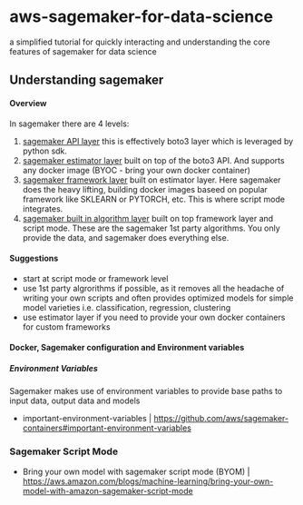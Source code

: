 # aws-sagemaker-for-data-science
a simplified tutorial for quickly interacting and understanding the core features of sagemaker for data science

## Understanding sagemaker

#### Overview

In sagemaker there are 4 levels:
1. [sagemaker API layer](https://boto3.amazonaws.com/v1/documentation/api/latest/reference/services/sagemaker.html#SageMaker.Client.create_training_job) this is effectively boto3 layer which is leveraged by python sdk.
2. [sagemaker estimator layer](https://sagemaker.readthedocs.io/en/stable/api/training/estimators.html) built on top of the boto3 API. And supports any docker image (BYOC - bring your own docker container)
3. [sagemaker framework layer](https://sagemaker.readthedocs.io/en/stable/frameworks/index.html) built on estimator layer. Here sagemaker does the heavy lifting, building docker images baseed on popular framework like SKLEARN or PYTORCH, etc. This is where script mode integrates.
4. [sagemaker built in algorithm layer](https://sagemaker.readthedocs.io/en/stable/algorithms/index.html) built on top framework layer and script mode. These are the sagemaker 1st party algorithms. You only provide the data, and sagemaker does everything else.

#### Suggestions

- start at script mode or framework level
- use 1st party algrorithms if possible, as it removes all the headache of writing your own scripts and often provides optimized models for simple model varieties i.e. classification, regression, clustering
- use estimator layer if you need to provide your own docker containers for custom frameworks

#### Docker, Sagemaker configuration and Environment variables

##### Environment Variables

Sagemaker makes use of environment variables to provide base paths to input data, output data and models

- important-environment-variables  | https://github.com/aws/sagemaker-containers#important-environment-variables

### Sagemaker Script Mode

- Bring your own model with sagemaker script mode (BYOM) | https://aws.amazon.com/blogs/machine-learning/bring-your-own-model-with-amazon-sagemaker-script-mode

